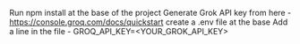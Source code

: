 <!-- TODO: Update README -->

Run npm install at the base of the project
Generate Grok API key from here - https://console.groq.com/docs/quickstart
create a .env file at the base
    Add a line in the file - GROQ_API_KEY=<YOUR_GROK_API_KEY>

<!-- Example API Requests and responses -->